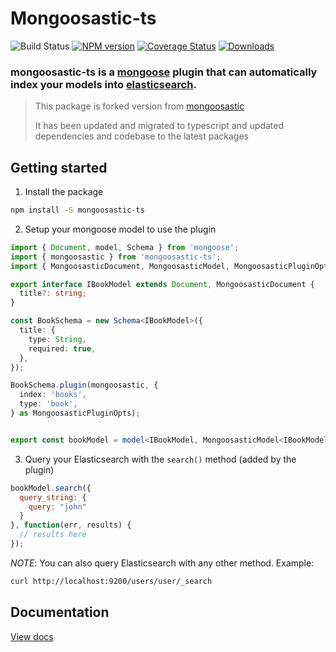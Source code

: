 # Mongoosastic-ts
![Build Status](https://github.com/meabed/mongoosastic-ts/actions/workflows/ci.yml/badge.svg)
[![NPM version](https://img.shields.io/npm/v/mongoosastic-ts.svg)](https://www.npmjs.com/package/mongoosastic-ts)
[![Coverage Status](https://coveralls.io/repos/meabed/mongoosastic-ts/badge.svg?branch=master&service=github)](https://coveralls.io/github/meabed/mongoosastic-ts?branch=master)
[![Downloads](https://img.shields.io/npm/dm/mongoosastic-ts.svg)](https://www.npmjs.com/package/mongoosastic-ts)

### mongoosastic-ts is a [mongoose](http://mongoosejs.com/) plugin that can automatically index your models into [elasticsearch](https://www.elastic.co/).
> This package is forked version from [mongoosastic](https://github.com/mongoosastic/mongoosastic)
> 
> It has been updated and migrated to typescript and updated dependencies and codebase to the latest packages 

## Getting started

1. Install the package

```bash
npm install -S mongoosastic-ts
```

2. Setup your mongoose model to use the plugin

```typescript
import { Document, model, Schema } from 'mongoose';
import { mongoosastic } from 'mongoosastic-ts';
import { MongoosasticDocument, MongoosasticModel, MongoosasticPluginOpts } from 'mongoosastic-ts/dist/types';

export interface IBookModel extends Document, MongoosasticDocument {
  title?: string;
}

const BookSchema = new Schema<IBookModel>({
  title: {
    type: String,
    required: true,
  },
});

BookSchema.plugin(mongoosastic, {
  index: 'books',
  type: 'book',
} as MongoosasticPluginOpts);


export const bookModel = model<IBookModel, MongoosasticModel<IBookModel>>('Book', BookSchema);
```


3. Query your Elasticsearch with the `search()` method (added by the plugin)

```javascript
bookModel.search({
  query_string: {
    query: "john"
  }
}, function(err, results) {
  // results here
});

```

*NOTE*: You can also query Elasticsearch with any other method. Example: 

```bash
curl http://localhost:9200/users/user/_search
```

## Documentation

[View docs](docs/README.md)



